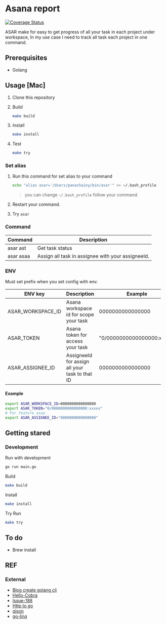 # Asana report

[![Coverage Status](https://coveralls.io/repos/github/panachainy/asana-report/badge.svg?branch=main)](https://coveralls.io/github/panachainy/asana-report?branch=main)

ASAR make for easy to get progress of all your task in each project under workspace, In my use case I need to track all task each project in one command.

## Prerequisites

- Golang

## Usage [Mac]

1. Clone this repository

2. Build

    ```sh
    make build
    ```

3. Install

    ```sh
    make install
    ```

4. Test

    ```sh
    make try
    ```

### Set alias

1. Run this command for set alias to your command

    ```sh
    echo "alias asar='/Users/panachainy/bin/asar'" >> ~/.bash_profile
    ```

    > you can change `~/.bash_profile` follow your command.

2. Restart your command.

3. Try `asar`

### Command

| Command   | Description                                       |
| --------- | ------------------------------------------------- |
| asar ast  | Get task status                                   |
| asar asaa | Assign all task in assignee with your assigneeId. |

### ENV

Must set prefix when you set config with env.

| ENV key           | Description                                    | Example                    | Remark                                                                                       |
| ----------------- | ---------------------------------------------- | -------------------------- | -------------------------------------------------------------------------------------------- |
| ASAR_WORKSPACE_ID | Asana workspace id for scope your task         | 0000000000000000           | [API check workspaceId from your account](https://app.asana.com/api/1.0/workspaces)          |
| ASAR_TOKEN        | Asana token for access your task               | "0/0000000000000000:xxxxx" | [Create your personal token](https://app.asana.com/0/developer-console)                      |
| ASAR_ASSIGNEE_ID  | AssigneeId for assign all your task to that ID | 0000000000000000           | You can get from ASAR_TOKEN in `"0/0000000000000000:xxxxx"` at `0000000000000000` is your id |

#### Example

```sh
export ASAR_WORKSPACE_ID=0000000000000000
export ASAR_TOKEN="0/0000000000000000:xxxxx"
# For feature asaa
export ASAR_ASSIGNEE_ID="0000000000000000"
```

## Getting stared

### Development

Run with development

```sh
go run main.go
```

Build

```sh
make build
```

Install

```sh
make install
```

Try Run

```sh
make try
```

## To do

- Brew install

## REF

### External

- [Blog create golang cli](https://sbstjn.com/blog/create-golang-cli-application-with-cobra-and-goxc/)
- [Hello-Cobra](https://github.com/KEINOS/Hello-Cobra)
- [Issue-188](https://github.com/spf13/viper/issues/188#issuecomment-399884438)
- [Http to go](https://mholt.github.io/curl-to-go/)
- [gjson](https://github.com/tidwall/gjson)
- [go-linq](https://github.com/ahmetb/go-linq)
